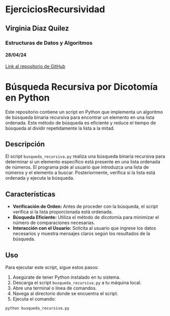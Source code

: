 # EjerciciosRecursividad
## Virginia Diaz Quilez
### Estructuras de Datos y Algoritmos
#### 28/04/24

[Link al repositorio de GitHub](https://github.com/vdiazqui/EjerciciosRecursividad.git)


# Búsqueda Recursiva por Dicotomía en Python

Este repositorio contiene un script en Python que implementa un algoritmo de búsqueda binaria recursiva para encontrar un elemento en una lista ordenada. Este método de búsqueda es eficiente y reduce el tiempo de búsqueda al dividir repetidamente la lista a la mitad.

## Descripción

El script `busqueda_recursiva.py` realiza una búsqueda binaria recursiva para determinar si un elemento específico está presente en una lista ordenada de números. El programa pide al usuario que introduzca una lista de números y el elemento a buscar. Posteriormente, verifica si la lista está ordenada y ejecuta la búsqueda.

## Características

- **Verificación de Orden:** Antes de proceder con la búsqueda, el script verifica si la lista proporcionada está ordenada.
- **Búsqueda Eficiente:** Utiliza el método de dicotomía para minimizar el número de comparaciones necesarias.
- **Interacción con el Usuario:** Solicita al usuario que ingrese los datos necesarios y muestra mensajes claros según los resultados de la búsqueda.

## Uso

Para ejecutar este script, sigue estos pasos:

1. Asegúrate de tener Python instalado en tu sistema.
2. Descarga el script `busqueda_recursiva.py` a tu máquina local.
3. Abre una terminal o línea de comandos.
4. Navega al directorio donde se encuentra el script.
5. Ejecuta el comando:

```bash
python busqueda_recursiva.py
